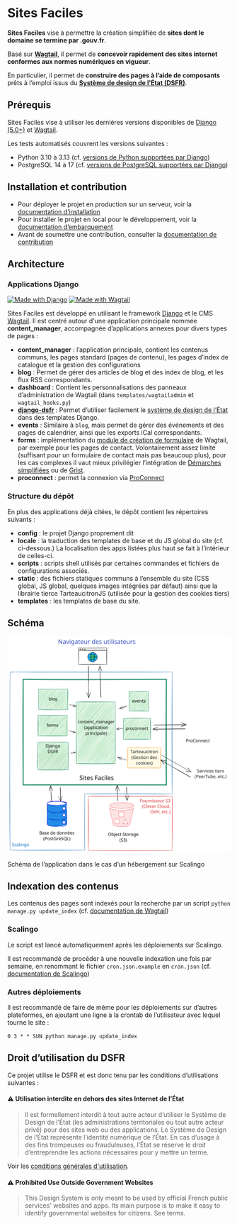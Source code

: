 # Sites Faciles

**Sites Faciles** vise à permettre la création simplifiée de **sites dont le domaine se termine par .gouv.fr**.

Basé sur **[Wagtail](https://wagtail.org/)**, il permet de **concevoir rapidement des sites internet conformes aux normes numériques en vigueur**.

En particulier, il permet de **construire des pages à l’aide de composants** prêts à l’emploi issus du **[Système de design de l’État (DSFR)](https://www.systeme-de-design.gouv.fr/)**.

## Prérequis
Sites Faciles vise à utiliser les dernières versions disponibles de [Django (5.0+)](https://www.djangoproject.com/download/) et [Wagtail](https://docs.wagtail.org/en/stable/releases/upgrading.html).

Les tests automatisés couvrent les versions suivantes :
- Python 3.10 à 3.13 (cf. [versions de Python supportées par Django](https://docs.djangoproject.com/en/5.1/faq/install/))
- PostgreSQL 14 à 17 (cf. [versions de PostgreSQL supportées par Django](https://code.djangoproject.com/wiki/SupportedDatabaseVersions))

## Installation et contribution
* Pour déployer le projet en production sur un serveur, voir la [documentation d’installation](https://sites.beta.gouv.fr/documentation/installation/)
* Pour installer le projet en local pour le développement, voir la [documentation d’embarquement](./ONBOARDING.md)
* Avant de soumettre une contribution, consulter la  [documentation de contribution](./CONTRIBUTING.md)

## Architecture
### Applications Django
[![Made with Django](https://img.shields.io/badge/Made%20with-Django-0C4B33.svg)](https://www.djangoproject.com/)
[![Made with Wagtail](https://img.shields.io/badge/Made%20with-Wagtail-0F7676.svg)](https://wagtail.io/)

Sites Faciles est développé en utilisant le framework [Django](https://www.djangoproject.com/) et le CMS [Wagtail](https://wagtail.org/). Il est centré autour d'une application principale nommée **content_manager**, accompagnée d’applications annexes pour divers types de pages :

- **content_manager** : l’application principale, contient les contenus communs, les pages standard (pages de contenu), les pages d’index de catalogue et la gestion des configurations
- **blog** : Permet de gérer des articles de blog et des index de blog, et les flux RSS correspondants.
- **dashboard** : Contient les personnalisations des panneaux d’administration de Wagtail (dans `templates/wagtailadmin` et `wagtail_hooks.py`)
- **[django-dsfr](https://github.com/numerique-gouv/django-dsfr)** : Permet d’utiliser facilement le [système de design de l’État](https://www.systeme-de-design.gouv.fr/) dans des templates Django.
- **events** : Similaire à `blog`, mais permet de gérer des événements et des pages de calendrier, ainsi que les exports iCal correspondants.
- **forms** : implémentation du [module de création de formulaire](https://docs.wagtail.org/en/stable/reference/contrib/forms/index.html) de Wagtail, par exemple pour les pages de contact. Volontairement assez limité (suffisant pour un formulaire de contact mais pas beaucoup plus), pour les cas complexes il vaut mieux privilégier l’intégration de [Démarches simplifiées](https://www.demarches-simplifiees.fr) ou de [Grist](https://grist.numerique.gouv.fr/).
- **proconnect** : permet la connexion via [ProConnect](https://www.proconnect.gouv.fr/)


### Structure du dépôt
En plus des applications déjà citées, le dépôt contient les répertoires suivants :
- **config** : le projet Django proprement dit
- **locale** : la traduction des templates de base et du JS global du site (cf. ci-dessous.) La localisation des apps listées plus haut se fait à l’intérieur de celles-ci.
- **scripts** : scripts shell utilisés par certaines commandes et fichiers de configurations associés.
- **static** : des fichiers statiques communs à l’ensemble du site (CSS global, JS global, quelques images intégrées par défaut) ainsi que la librairie tierce TarteaucitronJS (utilisée pour la gestion des cookies tiers)
- **templates** : les templates de base du site.

## Schéma
![Schéma montrant les apps listées ci-dessus ainsi que l’interconnection avec la BDD, le S3 et les services tiers (dont ProConnect)](static/doc/sites-faciles-schema.svg)

Schéma de l’application dans le cas d’un hébergement sur Scalingo

## Indexation des contenus
Les contenus des pages sont indexés pour la recherche par un script `python manage.py update_index` (cf. [documentation de Wagtail](https://docs.wagtail.org/en/stable/topics/search/indexing.html))

### Scalingo
Le script est lancé automatiquement après les déploiements sur Scalingo.

Il est recommandé de procéder à une nouvelle indexation une fois par semaine, en renommant le fichier `cron.json.example` en `cron.json` (cf. [documentation de Scalingo](https://doc.scalingo.com/platform/app/task-scheduling/scalingo-scheduler))

### Autres déploiements
Il est recommandé de faire de même pour les déploiements sur d’autres plateformes, en ajoutant une ligne à la crontab de l’utilisateur avec lequel tourne le site :

```crontab
0 3 * * SUN python manage.py update_index
```

## Droit d’utilisation du DSFR

Ce projet utilise le DSFR et est donc tenu par les conditions d’utilisations suivantes :

#### ⚠️ Utilisation interdite en dehors des sites Internet de l’État

>Il est formellement interdit à tout autre acteur d’utiliser le Système de Design de l’État (les administrations territoriales ou tout autre acteur privé) pour des sites web ou des applications. Le Système de Design de l’État représente l’identité numérique de l’État. En cas d’usage à des fins trompeuses ou frauduleuses, l’État se réserve le droit d’entreprendre les actions nécessaires pour y mettre un terme.

Voir les [conditions générales d'utilisation](https://github.com/GouvernementFR/dsfr/blob/main/doc/legal/cgu.md).

#### ⚠️ Prohibited Use Outside Government Websites

>This Design System is only meant to be used by official French public services' websites and apps. Its main purpose is to make it easy to identify governmental websites for citizens. See terms.
